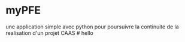 # myPFE
une application simple avec python pour poursuivre la continuite de la realisation d'un projet CAAS
#   h e l l o  
 